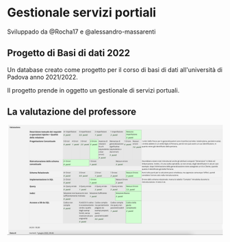 # Gestionale servizi portiali

Sviluppado da @Rocha17 e @alessandro-massarenti

## Progetto di Basi di dati 2022
Un database creato come progetto per il corso di basi di dati all'università di Padova anno 2021/2022.

Il progetto prende in oggetto un gestionale di servizi portuali.

## La valutazione del professore

![alt text](Valutazione%20del%20professore.png)
